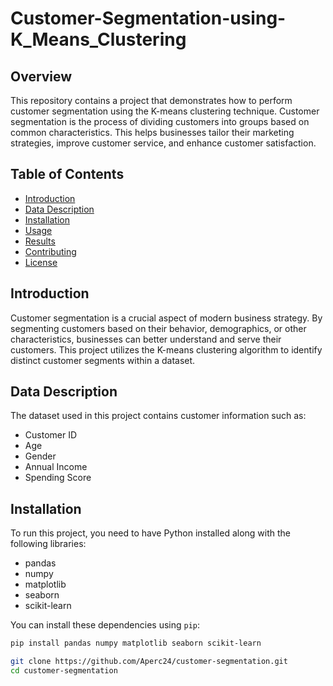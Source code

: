 # Customer-Segmentation-using-K_Means_Clustering

## Overview

This repository contains a project that demonstrates how to perform customer segmentation using the K-means clustering technique. Customer segmentation is the process of dividing customers into groups based on common characteristics. This helps businesses tailor their marketing strategies, improve customer service, and enhance customer satisfaction.

## Table of Contents

- [Introduction](#introduction)
- [Data Description](#data-description)
- [Installation](#installation)
- [Usage](#usage)
- [Results](#results)
- [Contributing](#contributing)
- [License](#license)

## Introduction

Customer segmentation is a crucial aspect of modern business strategy. By segmenting customers based on their behavior, demographics, or other characteristics, businesses can better understand and serve their customers. This project utilizes the K-means clustering algorithm to identify distinct customer segments within a dataset.

## Data Description

The dataset used in this project contains customer information such as:
- Customer ID
- Age
- Gender
- Annual Income
- Spending Score

## Installation

To run this project, you need to have Python installed along with the following libraries:

- pandas
- numpy
- matplotlib
- seaborn
- scikit-learn

You can install these dependencies using `pip`:

```sh
pip install pandas numpy matplotlib seaborn scikit-learn

git clone https://github.com/Aperc24/customer-segmentation.git
cd customer-segmentation

